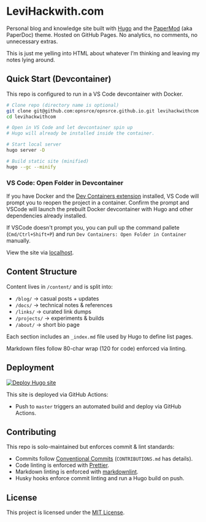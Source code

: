 # LeviHackwith.com

Personal blog and knowledge site built with [Hugo][01] and the [PaperMod][02]
(aka PaperDoc) theme. Hosted on GitHub Pages. No analytics, no comments, no
unnecessary extras.

This is just me yelling into HTML about whatever I’m thinking and leaving my
notes lying around.

## Quick Start (Devcontainer)

This repo is configured to run in a VS Code devcontainer with Docker.

```bash
# Clone repo (directory name is optional)
git clone git@github.com:opnsrce/opnsrce.github.io.git levihackwithcom
cd levihackwithcom

# Open in VS Code and let devcontainer spin up
# Hugo will already be installed inside the container.

# Start local server
hugo server -D

# Build static site (minified)
hugo --gc --minify
```

### VS Code: Open Folder in Devcontainer

If you have Docker and the [Dev Containers extension][10] installed,
VS Code will prompt you to reopen the project in a container. Confirm the prompt
and VSCode will launch the prebuilt Docker devcontainer with Hugo and other
dependencies already installed.

If VSCode doesn't prompt you, you can pull up the command pallete
(`Cmd/Ctrl+Shift+P`) and run `Dev Containers: Open Folder in Container`
manually.

View the site via [localhost][11].

## Content Structure

Content lives in `/content/` and is split into:

- `/blog/` → casual posts + updates
- `/docs/` → technical notes & references
- `/links/` → curated link dumps
- `/projects/` → experiments & builds
- `/about/` → short bio page

Each section includes an `_index.md` file used by Hugo to define list pages.

Markdown files follow 80-char wrap (120 for code) enforced via linting.

## Deployment

[![Deploy Hugo site][08]][09]

This site is deployed via GitHub Actions:

- Push to `master` triggers an automated build and deploy via GitHub Actions.

## Contributing

 This repo is solo-maintained but enforces commit & lint standards:

- Commits follow [Conventional Commits][03]
  (`CONTRIBUTIONS.md` has details).
- Code linting is enforced with [Prettier][06].
- Markdown linting is enforced with [markdownlint][07].
- Husky hooks enforce commit linting and run a Hugo build on push.

## License

This project is licensed under the [MIT License][05].

[01]: https://gohugo.io/
[02]: https://github.com/adityatelange/hugo-PaperDoc
[03]: https://www.conventionalcommits.org/
[05]: LICENSE
[06]: https://prettier.io/
[07]: https://github.com/DavidAnson/markdownlint
[08]: https://github.com/opnsrce/opnsrce.github.io/actions/workflows/deploy.yml/badge.svg
[09]: https://github.com/opnsrce/opnsrce.github.io/actions/workflows/deploy.yml
[10]: https://marketplace.visualstudio.com/items?itemName=ms-vscode-remote.remote-containers
[11]: http://localhost:1313
